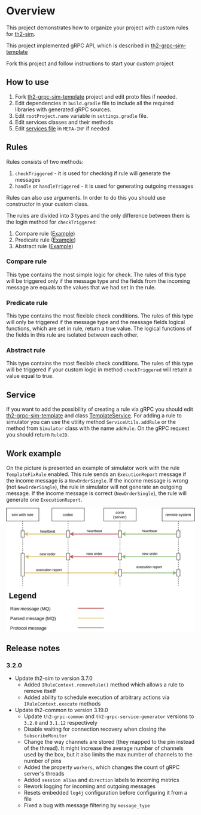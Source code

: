 # Overview
This project demonstrates how to organize your project with custom rules for [th2-sim](https://github.com/th2-net/th2-sim).

This project implemented gRPC API, which is described in [th2-grpc-sim-template](https://github.com/th2-net/th2-grpc-sim-template/blob/master/src/main/proto/th2_grpc_sim_template/sim_template.proto "sim_template.proto")

Fork this project and follow instructions to start your custom project
## How to use
1. Fork [th2-grpc-sim-template](https://github.com/th2-net/th2-grpc-sim-template) project and edit proto files if needed.
1. Edit dependencies in ``build.gradle`` file to include all the required libraries with generated gRPC sources. 
1. Edit ``rootProject.name`` variable in ``settings.gradle`` file.
1. Edit services classes and their methods
1. Edit [services file](https://github.com/th2-net/th2-sim-template/blob/master/src/main/resources/META-INF/services/com.exactpro.th2.sim.ISimulatorPart "com.exactpro.th2.sim.ISimulatorPart") in ``META-INF`` if needed 
## Rules

Rules consists of two methods:
1. ``checkTriggered`` - it is used for checking if rule will generate the messages
1. ``handle`` or ``handleTriggered`` - it is used for generating outgoing messages

Rules can also use arguments. In order to do this you should use constructor in your custom class.

The rules are divided into 3 types and the only difference between them is the login method for ``checkTriggered``:
1. Compare rule ([Example](https://github.com/th2-net/th2-sim-template/blob/master/src/main/kotlin/com/exactpro/th2/sim/template/rule/TemplateAbstractRule.kt "TemplateAbstractRule.kt"))
1. Predicate rule ([Example](https://github.com/th2-net/th2-sim-template/blob/master/src/main/kotlin/com/exactpro/th2/sim/template/rule/TemplatePredicateRule.kt "TemplatePredicateRule.kt"))
1. Abstract rule ([Example](https://github.com/th2-net/th2-sim-template/blob/master/src/main/kotlin/com/exactpro/th2/sim/template/rule/TemplateFixRule.kt "TemplateFixRule.kt"))

### Compare rule
This type contains the most simple logic for check. 
The rules of this type will be triggered only if the message type and the fields from the incoming message are equals to the values that we had set in the rule.

### Predicate rule
This type contains the most flexible check conditions. 
The rules of this type will only be triggered if the message type and the message fields logical functions, which are set in rule, return a true value. 
The logical functions of the fields in this rule are isolated between each other.

### Abstract rule
This type contains the most flexible check conditions. The rules of this type will be triggered if your custom logic in method ``checkTriggered`` will return a value equal to true.

## Service
If you want to add the possibility of creating a rule via gRPC you should edit [th2-grpc-sim-template](https://github.com/th2-net/th2-grpc-sim-template/blob/master/src/main/proto/th2_grpc_sim_template/sim_template.proto "sim_template.proto") and class [TemplateService](https://github.com/th2-net/th2-sim-template/blob/master/src/main/kotlin/com/exactpro/th2/sim/template/service/TemplateService.kt "TemplateService.kt").
For adding a rule to simulator you can use the utility method ``ServiceUtils.addRule`` or the method from ``Simulator`` class with the name ``addRule``. On the gRPC request you should return ``RuleID``.

## Work example

On the picture is presented an example of simulator work with the rule ``TemplateFixRule`` enabled. This rule sends an ``ExecutionReport`` message if the income message is a ``NewOrderSingle``.
If the income message is wrong (not ``NewOrderSingle``), the rule in simulator will not generate an outgoing message. 
If the income message is correct (``NewOrderSingle``), the rule will generate one ``ExecutionReport``.

![picture](scheme.png)

## Release notes

### 3.2.0

+ Update th2-sim to version 3.7.0
  + Added `IRuleContext.removeRule()` method which allows a rule to remove itself
  + Added ability to schedule execution of arbitrary actions via `IRuleContext.execute` methods
+ Update th2-common to version 3.19.0
    + Update `th2-grpc-common` and `th2-grpc-service-generator` versions to `3.2.0` and `3.1.12` respectively
    + Disable waiting for connection recovery when closing the `SubscribeMonitor`
    + Change the way channels are stored (they mapped to the pin instead of the thread).
  It might increase the average number of channels used by the box, but it also limits the max number of channels to the number of pins
    + Added the property `workers`, which changes the count of gRPC server's threads
    + Added `session alias` and `direction` labels to incoming metrics
    + Rework logging for incoming and outgoing messages
    + Resets embedded `log4j` configuration before configuring it from a file
    + Fixed a bug with message filtering by `message_type`
